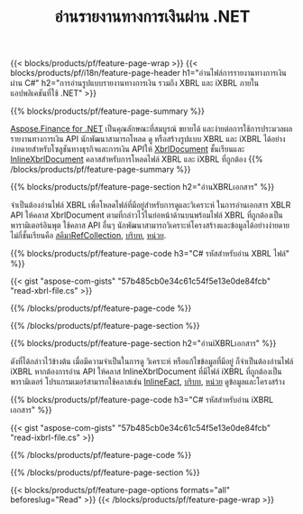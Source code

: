 ﻿---
title: อ่านรายงานทางการเงินผ่าน .NET
url: /th/net/read/
description:  C# รหัสสำหรับอ่านรายงานทางการเงินในไฟล์ XBRL และ iXBRL ผ่านไลบรารี .NET
---
{{< blocks/products/pf/feature-page-wrap >}}
{{< blocks/products/pf/i18n/feature-page-header h1="อ่านไฟล์การรายงานทางการเงินผ่าน C#" h2="การอ่านรูปแบบรายงานทางการเงิน รวมถึง XBRL และ iXBRL ภายในแอปพลิเคชันที่ใช้ .NET" >}}

{{% blocks/products/pf/feature-page-summary %}}

[Aspose.Finance for .NET](https://products.aspose.com/finance/net/) เป็นคุณลักษณะที่สมบูรณ์ ขยายได้ และง่ายต่อการใช้การประมวลผลรายงานทางการเงิน API นักพัฒนาสามารถโหลด ดู หรือสร้างรูปแบบ XBRL และ iXBRL ได้อย่างง่ายดายสำหรับโซลูชันทางธุรกิจและการเงิน APIให้ [XbrlDocument](https://apireference.aspose.com/finance/net/aspose.finance.xbrl/xbrldocument) ชั้นเรียนและ  [InlineXbrlDocument](https://apireference.aspose.com/finance/net/aspose.finance.xbrl.inline/inlinexbrldocument) คลาสสำหรับการโหลดไฟล์ XBRL และ iXBRL ที่ถูกต้อง
{{% /blocks/products/pf/feature-page-summary %}}

{{% blocks/products/pf/feature-page-section h2="อ่านXBRLเอกสาร" %}}

จำเป็นต้องอ่านไฟล์ XBRL เพื่อโหลดไฟล์ที่มีอยู่สำหรับการดูและวิเคราะห์ ในการอ่านเอกสาร XBLR API ให้คลาส XbrlDocument ตามที่กล่าวไว้ในย่อหน้าด้านบนพร้อมไฟล์ XBRL ที่ถูกต้องเป็นพารามิเตอร์อินพุต ใช้คลาส API อื่นๆ นักพัฒนาสามารถวิเคราะห์โครงสร้างและข้อมูลได้อย่างง่ายดาย ไม่กี่ชั้นเรียนคือ [สคีมาRefCollection](https://apireference.aspose.com/finance/net/aspose.finance.xbrl/schemarefcollection), [บริบท](https://apireference.aspose.com/finance/net/aspose.finance.xbrl/context), [หน่วย](https://apireference.aspose.com/finance/net/aspose.finance.xbrl/unit).

{{% blocks/products/pf/feature-page-code h3="C# รหัสสำหรับอ่าน XBRL ไฟล์" %}}

{{< gist "aspose-com-gists" "57b485cb0e34c61c54f5e13e0de84fcb" "read-xbrl-file.cs" >}} 

{{% /blocks/products/pf/feature-page-code %}}

{{% /blocks/products/pf/feature-page-section %}}

{{% blocks/products/pf/feature-page-section h2="อ่านiXBRLเอกสาร" %}}

ดังที่ได้กล่าวไว้ข้างต้น เมื่อมีความจำเป็นในการดู วิเคราะห์ หรือแก้ไขข้อมูลที่มีอยู่ ก็จำเป็นต้องอ่านไฟล์ iXBRL หากต้องการอ่าน API ให้คลาส InlineXbrlDocument ที่มีไฟล์ iXBRL ที่ถูกต้องเป็นพารามิเตอร์ โปรแกรมเมอร์สามารถใช้คลาสเช่น [InlineFact](https://apireference.aspose.com/finance/net/aspose.finance.xbrl.inline/inlinefact), [บริบท](https://apireference.aspose.com/finance/net/aspose.finance.xbrl/context), [หน่วย](https://apireference.aspose.com/finance/net/aspose.finance.xbrl/unit) ดูข้อมูลและโครงสร้าง 

{{% blocks/products/pf/feature-page-code h3="C# รหัสสำหรับอ่าน iXBRL เอกสาร" %}}

{{< gist "aspose-com-gists" "57b485cb0e34c61c54f5e13e0de84fcb" "read-ixbrl-file.cs" >}}

{{% /blocks/products/pf/feature-page-code %}}

{{% /blocks/products/pf/feature-page-section %}}

{{< blocks/products/pf/feature-page-options formats="all" beforeslug="Read" >}}
{{< /blocks/products/pf/feature-page-wrap >}}